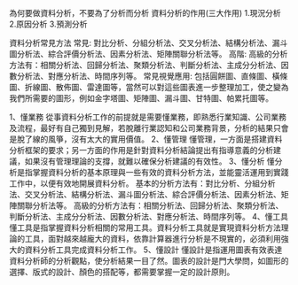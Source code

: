 為何要做資料分析，不要為了分析而分析
資料分析的作用(三大作用)
1.現況分析
2.原因分析
3.預測分析

資料分析常見方法
常見:
對比分析、分組分析法、交叉分析法、結構分析法、漏斗圖分析法、綜合評價分析法、因素分析法、矩陣關聯分析法等。
高階:
高級的分析方法有：相關分析法、回歸分析法、聚類分析法、判斷分析法、主成分分析法、因數分析法、對應分析法、時間序列等。
常見視覺應用:
包括圓餅圖、直條圖、橫條圖、折線圖、散佈圖、雷達圖等，當然可以對這些圖表進一步整理加工，使之變為我們所需要的圖形，例如金字塔圖、矩陣圖、漏斗圖、甘特圖、帕累托圖等。

1、懂業務
從事資料分析工作的前提就是需要懂業務，即熟悉行業知識、公司業務及流程，最好有自己獨到見解，若脫離行業認知和公司業務背景，分析的結果只會是脫了線的風箏，沒有太大的實用價值。
2、懂管理
懂管理，一方面是搭建資料分析框架的要求；另一方面的作用是針對資料分析結論提出有指導意義的分析建議，如果沒有管理理論的支撐，就難以確保分析建議的有效性。
3、懂分析
懂分析是指掌握資料分析的基本原理與一些有效的資料分析方法，並能靈活運用到實踐工作中，以便有效地開展資料分析。
基本的分析方法有：對比分析、分組分析法、交叉分析法、結構分析法、漏斗圖分析法、綜合評價分析法、因素分析法、矩陣關聯分析法等。
高級的分析方法有：相關分析法、回歸分析法、聚類分析法、判斷分析法、主成分分析法、因數分析法、對應分析法、時間序列等。
4、懂工具
懂工具是指掌握資料分析相關的常用工具。資料分析工具就是實現資料分析方法理論的工具，面對越來越龐大的資料，依靠計算器進行分析是不現實的，必須利用強大的資料分析工具完成資料分析工作。
5、懂設計
懂設計是指運用圖表有效表達資料分析師的分析觀點，使分析結果一目了然。圖表的設計是門大學問，如圖形的選擇、版式的設計、顏色的搭配等，都需要掌握一定的設計原則。
